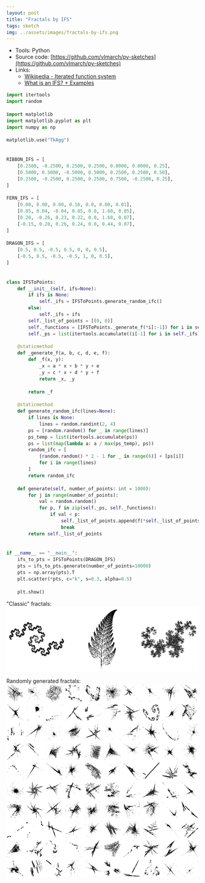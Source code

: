 ```yaml
---
layout: post
title: "Fractals by IFS"
tags: sketch
img: ../assets/images/fractals-by-ifs.png
---
```


- Tools: Python
- Source code: [https://github.com/vlmarch/py-sketches](https://github.com/vlmarch/py-sketches)
- Links:
    - [Wikipedia - Iterated function system](https://en.wikipedia.org/wiki/Iterated_function_system)
    - [What is an IFS? + Examples](https://cs.lmu.edu/~ray/notes/ifs/)

```python
import itertools
import random

import matplotlib
import matplotlib.pyplot as plt
import numpy as np

matplotlib.use("TkAgg")


RIBBON_IFS = [
    [0.2500, -0.2500, 0.2500, 0.2500, 0.0000, 0.0000, 0.25],
    [0.5000, 0.5000, -0.5000, 0.5000, 0.2500, 0.2500, 0.50],
    [0.2500, -0.2500, 0.2500, 0.2500, 0.7500, -0.2500, 0.25],
]

FERN_IFS = [
    [0.00, 0.00, 0.00, 0.16, 0.0, 0.00, 0.01],
    [0.85, 0.04, -0.04, 0.85, 0.0, 1.60, 0.85],
    [0.20, -0.26, 0.23, 0.22, 0.0, 1.60, 0.07],
    [-0.15, 0.28, 0.26, 0.24, 0.0, 0.44, 0.07],
]

DRAGON_IFS = [
    [0.5, 0.5, -0.5, 0.5, 0, 0, 0.5],
    [-0.5, 0.5, -0.5, -0.5, 1, 0, 0.5],
]


class IFSToPoints:
    def __init__(self, ifs=None):
        if ifs is None:
            self._ifs = IFSToPoints.generate_random_ifc()
        else:
            self._ifs = ifs
        self._list_of_points = [(0, 0)]
        self._functions = [IFSToPoints._generate_f(*i[:-1]) for i in self._ifs]
        self._ps = list(itertools.accumulate((i[-1] for i in self._ifs)))

    @staticmethod
    def _generate_f(a, b, c, d, e, f):
        def _f(x, y):
            _x = a * x + b * y + e
            _y = c * x + d * y + f
            return _x, _y

        return _f

    @staticmethod
    def generate_random_ifc(lines=None):
        if lines is None:
            lines = random.randint(2, 4)
        ps = [random.random() for _ in range(lines)]
        ps_temp = list(itertools.accumulate(ps))
        ps = list(map(lambda a: a / max(ps_temp), ps))
        random_ifc = [
            [random.random() * 2 - 1 for _ in range(6)] + [ps[i]]
            for i in range(lines)
        ]
        return random_ifc

    def generate(self, number_of_points: int = 1000):
        for j in range(number_of_points):
            val = random.random()
            for p, f in zip(self._ps, self._functions):
                if val < p:
                    self._list_of_points.append(f(*self._list_of_points[-1]))
                    break
        return self._list_of_points


if __name__ == "__main__":
    ifs_to_pts = IFSToPoints(DRAGON_IFS)
    pts = ifs_to_pts.generate(number_of_points=10000)
    pts = np.array(pts).T
    plt.scatter(*pts, c="k", s=0.3, alpha=0.5)

    plt.show()
```

"Classic" fractals:
![Alt text](../assets/images/fractals-by-ifs2.png)

Randomly generated fractals:
![Alt text](../assets/images/fractals-by-ifs3.png)
